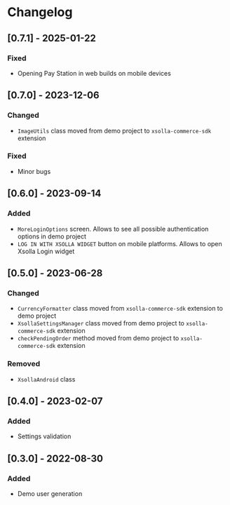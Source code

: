 # Changelog

## [0.7.1] - 2025-01-22

### Fixed
- Opening Pay Station in web builds on mobile devices

## [0.7.0] - 2023-12-06

### Changed
- `ImageUtils` class moved from demo project to `xsolla-commerce-sdk` extension

### Fixed
- Minor bugs

## [0.6.0] - 2023-09-14

### Added
- `MoreLoginOptions` screen. Allows to see all possible authentication options in demo project
- `LOG IN WITH XSOLLA WIDGET` button on mobile platforms. Allows to open Xsolla Login widget

## [0.5.0] - 2023-06-28

### Changed
- `CurrencyFormatter` class moved from `xsolla-commerce-sdk` extension to demo project
- `XsollaSettingsManager` class moved from demo project to `xsolla-commerce-sdk` extension
- `checkPendingOrder` method moved from demo project to `xsolla-commerce-sdk` extension

### Removed
- `XsollaAndroid` class

## [0.4.0] - 2023-02-07

### Added
- Settings validation

## [0.3.0] - 2022-08-30

### Added
- Demo user generation
